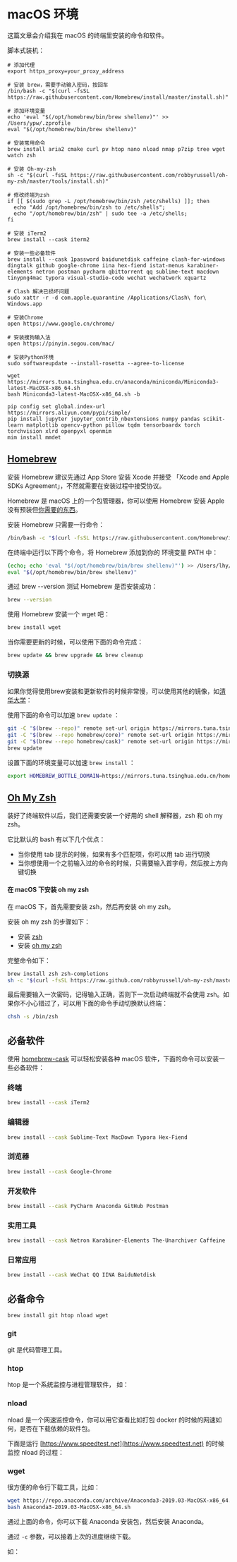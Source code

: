# macOS 环境

这篇文章会介绍我在 macOS 的终端里安装的命令和软件。

脚本式装机：

```
# 添加代理
export https_proxy=your_proxy_address

# 安装 brew，需要手动输入密码，按回车
/bin/bash -c "$(curl -fsSL https://raw.githubusercontent.com/Homebrew/install/master/install.sh)"

# 添加环境变量
echo 'eval "$(/opt/homebrew/bin/brew shellenv)"' >> /Users/ypw/.zprofile
eval "$(/opt/homebrew/bin/brew shellenv)"

# 安装常用命令
brew install aria2 cmake curl pv htop nano nload nmap p7zip tree wget watch zsh

# 安装 Oh-my-zsh
sh -c "$(curl -fsSL https://raw.githubusercontent.com/robbyrussell/oh-my-zsh/master/tools/install.sh)"

# 修改终端为zsh
if [[ $(sudo grep -L /opt/homebrew/bin/zsh /etc/shells) ]]; then
  echo "Add /opt/homebrew/bin/zsh to /etc/shells";
  echo "/opt/homebrew/bin/zsh" | sudo tee -a /etc/shells;
fi

# 安装 iTerm2
brew install --cask iterm2

# 安装一些必备软件
brew install --cask 1password baidunetdisk caffeine clash-for-windows dingtalk github google-chrome iina hex-fiend istat-menus karabiner-elements netron postman pycharm qbittorrent qq sublime-text macdown tinypng4mac typora visual-studio-code wechat wechatwork xquartz

# Clash 解决已损坏问题
sudo xattr -r -d com.apple.quarantine /Applications/Clash\ for\ Windows.app

# 安装Chrome
open https://www.google.cn/chrome/

# 安装搜狗输入法
open https://pinyin.sogou.com/mac/

# 安装Python环境
sudo softwareupdate --install-rosetta --agree-to-license

wget https://mirrors.tuna.tsinghua.edu.cn/anaconda/miniconda/Miniconda3-latest-MacOSX-x86_64.sh
bash Miniconda3-latest-MacOSX-x86_64.sh -b

pip config set global.index-url https://mirrors.aliyun.com/pypi/simple/
pip install jupyter jupyter_contrib_nbextensions numpy pandas scikit-learn matplotlib opencv-python pillow tqdm tensorboardx torch torchvision xlrd openpyxl openmim
mim install mmdet
```

## [Homebrew](https://brew.sh/index_zh-cn)

安装 Homebrew 建议先通过 App Store 安装 Xcode 并接受 「Xcode and Apple SDKs Agreement」，不然就需要在安装过程中接受协议。

Homebrew 是 macOS 上的一个包管理器，你可以使用 Homebrew 安装 Apple 没有预装但[你需要的东西](https://formulae.brew.sh/formula/)。

安装 Homebrew 只需要一行命令：

```bash
/bin/bash -c "$(curl -fsSL https://raw.githubusercontent.com/Homebrew/install/master/install.sh)"
```

在终端中运行以下两个命令，将 Homebrew 添加到你的 环境变量 PATH 中：

```bash
(echo; echo 'eval "$(/opt/homebrew/bin/brew shellenv)"') >> /Users/lhy/.zprofile
eval "$(/opt/homebrew/bin/brew shellenv)"
```

通过 brew --version 测试 Homebrew 是否安装成功：

```bash
brew --version
```

使用 Homebrew 安装一个 wget 吧：

```bash
brew install wget
```

当你需要更新的时候，可以使用下面的命令完成：

```bash
brew update && brew upgrade && brew cleanup
```

### 切换源

如果你觉得使用brew安装和更新软件的时候非常慢，可以使用其他的镜像，如[清华大学](https://mirrors.tuna.tsinghua.edu.cn/help/homebrew/)：

使用下面的命令可以加速 `brew update` ：

```bash
git -C "$(brew --repo)" remote set-url origin https://mirrors.tuna.tsinghua.edu.cn/git/homebrew/brew.git
git -C "$(brew --repo homebrew/core)" remote set-url origin https://mirrors.tuna.tsinghua.edu.cn/git/homebrew/homebrew-core.git
git -C "$(brew --repo homebrew/cask)" remote set-url origin https://mirrors.tuna.tsinghua.edu.cn/git/homebrew/homebrew-cask.git
brew update
```

设置下面的环境变量可以加速 `brew install` ：

```bash
export HOMEBREW_BOTTLE_DOMAIN=https://mirrors.tuna.tsinghua.edu.cn/homebrew-bottles
```

## [Oh My Zsh](https://ohmyz.sh/)

装好了终端软件以后，我们还需要安装一个好用的 shell 解释器，zsh 和 oh my zsh。

它比默认的 bash 有以下几个优点：

* 当你使用 tab 提示的时候，如果有多个匹配项，你可以用 tab 进行切换
* 当你想使用一个之前输入过的命令的时候，只需要输入首字母，然后按上方向键切换

#### **在 macOS 下安装 oh my zsh**

在 macOS 下，首先需要安装 zsh，然后再安装 oh my zsh。

安装 oh my zsh 的步骤如下：

* 安装 [zsh](https://github.com/robbyrussell/oh-my-zsh/wiki/Installing-ZSH)
* 安装 [oh my zsh](https://ohmyz.sh/)

完整命令如下：

```bash
brew install zsh zsh-completions
sh -c "$(curl -fsSL https://raw.github.com/robbyrussell/oh-my-zsh/master/tools/install.sh)"
```

最后需要输入一次密码，记得输入正确，否则下一次启动终端就不会使用 zsh。如果你不小心错过了，可以用下面的命令手动切换默认终端：

```bash
chsh -s /bin/zsh
```

## 必备软件

使用 [homebrew-cask](https://github.com/Homebrew/homebrew-cask) 可以轻松安装各种 macOS 软件，下面的命令可以安装一些必备软件：

### 终端

```bash
brew install --cask iTerm2
```

### 编辑器

```bash
brew install --cask Sublime-Text MacDown Typora Hex-Fiend 
```

### 浏览器

```bash
brew install --cask Google-Chrome
```

### 开发软件

```bash
brew install --cask PyCharm Anaconda GitHub Postman
```

### 实用工具

```bash
brew install --cask Netron Karabiner-Elements The-Unarchiver Caffeine
```

### 日常应用

```bash
brew install --cask WeChat QQ IINA BaiduNetdisk
```

## 必备命令

```bash
brew install git htop nload wget
```

### git

git 是代码管理工具。

### htop

htop 是一个系统监控与进程管理软件， 如：

<script id="asciicast-eWBQp36f4KWmhMX1FAoQ8SQl4" src="https://asciinema.org/a/eWBQp36f4KWmhMX1FAoQ8SQl4.js" async></script>

### nload

nload 是一个网速监控命令，你可以用它查看比如打包 docker 的时候的网速如何，是否在下载依赖的软件包。

下面是运行 [https://www.speedtest.net](https://www.speedtest.net) 的时候监控 nload 的过程：

<script id="asciicast-o2IpTuWi93dRo2E1SHP2rILKZ" src="https://asciinema.org/a/o2IpTuWi93dRo2E1SHP2rILKZ.js" async></script>

### wget

很方便的命令行下载工具，比如：

```bash
wget https://repo.anaconda.com/archive/Anaconda3-2019.03-MacOSX-x86_64.sh
bash Anaconda3-2019.03-MacOSX-x86_64.sh
```

通过上面的命令，你可以下载 Anaconda 安装包，然后安装 Anaconda。

通过 `-c` 参数，可以接着上次的进度继续下载。

如：

<script id="asciicast-5iHU0tVcLZxUGUubbPG7U8AoY" src="https://asciinema.org/a/5iHU0tVcLZxUGUubbPG7U8AoY.js" async></script>

